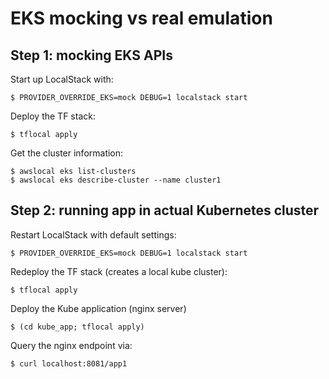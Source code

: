 # EKS mocking vs real emulation

## Step 1: mocking EKS APIs

Start up LocalStack with:
```
$ PROVIDER_OVERRIDE_EKS=mock DEBUG=1 localstack start
```

Deploy the TF stack:
```
$ tflocal apply
```

Get the cluster information:
```
$ awslocal eks list-clusters
$ awslocal eks describe-cluster --name cluster1
```

## Step 2: running app in actual Kubernetes cluster

Restart LocalStack with default settings:
```
$ PROVIDER_OVERRIDE_EKS=mock DEBUG=1 localstack start
```

Redeploy the TF stack (creates a local kube cluster):
```
$ tflocal apply
```

Deploy the Kube application (nginx server)
```
$ (cd kube_app; tflocal apply)
```

Query the nginx endpoint via:
```
$ curl localhost:8081/app1
```
